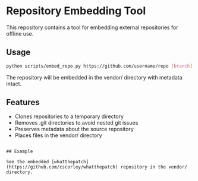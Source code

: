 # Repository Embedding Tool

This repository contains a tool for embedding external repositories for offline use.

## Usage

```bash
python scripts/embed_repo.py https://github.com/username/repo [branch]
```

The repository will be embedded in the vendor/ directory with metadata intact.

## Features

- Clones repositories to a temporary directory
- Removes .git directories to avoid nested git issues
- Preserves metadata about the source repository
- Places files in the vendor/ directory
```

## Example

See the embedded [whatthepatch](https://github.com/cscorley/whatthepatch) repository in the vendor/ directory.